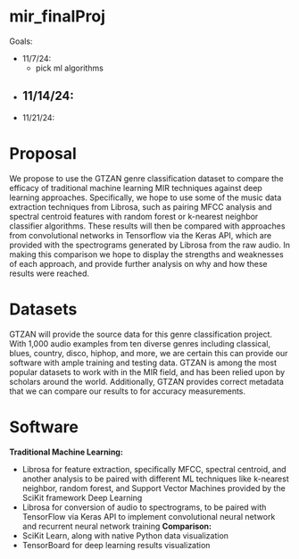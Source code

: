 # mir_finalProj

Goals:
- 11/7/24:
  - pick ml algorithms
- 11/14/24:
  - 
- 11/21/24:

# Proposal
We propose to use the GTZAN genre classification dataset to compare the efficacy of traditional machine learning MIR techniques against deep learning approaches. Specifically, we hope to use some of the music data extraction techniques from Librosa, such as pairing MFCC analysis and spectral centroid features with random forest or k-nearest neighbor classifier algorithms. These results will then be compared with approaches from convolutional networks in Tensorflow via the Keras API, which are provided with the spectrograms generated by Librosa from the raw audio. In making this comparison we hope to display the strengths and weaknesses of each approach, and provide further analysis on why and how these results were reached.

# Datasets
GTZAN will provide the source data for this genre classification project. With 1,000 audio examples from ten diverse genres including classical, blues, country, disco, hiphop, and more, we are certain this can provide our software with ample training and testing data. GTZAN is among the most popular datasets to work with in the MIR field, and has been relied upon by scholars around the world. Additionally, GTZAN provides correct metadata that we can compare our results to for accuracy measurements.
# Software
**Traditional Machine Learning:**
- Librosa for feature extraction, specifically MFCC, spectral centroid, and another
analysis to be paired with different ML techniques like k-nearest neighbor,
random forest, and Support Vector Machines provided by the SciKit framework Deep Learning
- Librosa for conversion of audio to spectrograms, to be paired with TensorFlow via Keras API to implement convolutional neural network and recurrent neural network training
**Comparison:**
- SciKit Learn, along with native Python data visualization
- TensorBoard for deep learning results visualization
